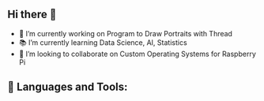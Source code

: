 ## Hi there 👋

- 🔭 I’m currently working on Program to Draw Portraits with Thread
- 📚 I’m currently learning Data Science, AI, Statistics
- 👯 I’m looking to collaborate on Custom Operating Systems for Raspberry Pi

## 🔨 Languages and Tools:
